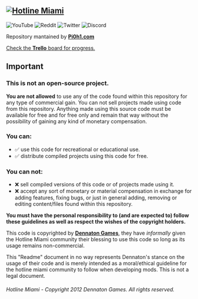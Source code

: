 [![Hotline Miami](https://styles.redditmedia.com/t5_2vd6z/styles/bannerPositionedImage_m2yvaegmyyv41.png "Hotline Miami")](https://hotlinemiami.com/ "Hotline Miami")
------------
![YouTube](https://img.shields.io/youtube/channel/subscribers/UCBiNWVcdD-LMhVKh1ndDRDw?style=social) ![Reddit](https://img.shields.io/reddit/subreddit-subscribers/HotlineMiami?style=social) ![Twitter](https://img.shields.io/twitter/follow/Pi0h1?style=social) ![Discord](https://img.shields.io/discord/649425678206369821?logo=Discord&logoColor=white&style=plastic)

Repository mantained by [**Pi0h1.com**](https://pi0h1.com/)

[Check the **Trello** board for progress.](https://trello.com/b/E42sa2qE/hotline-miami-studio "Check Trello for progress")

Important
------------
### **This is not an open-source project.**
**You are not allowed** to use any of the code found within this repository for any type of commercial gain. You can not sell projects made using code from this repository. Anything made using this source code must be available for free and for free only and remain that way without the possibility of gaining any kind of monetary compensation.

### **You can:**
- ✅ use this code for recreational or educational use.
- ✅ distribute compiled projects using this code for free.

### **You can not:**
- ❌ sell compiled versions of this code or of projects made using it.
- ❌ accept any sort of monetary or material compensation in exchange for adding features, fixing bugs, or just in general adding, removing or editing content/files found within this repository.

**You must have the personal responsibility to (and are expected to) follow these guidelines as well as respect the wishes of the copyright holders.**

This code is copyrighted by [**Dennaton Games**](https://www.dennaton.com/ "Dennaton Games"), they have *informally* given the Hotline Miami community their blessing to use this code so long as its usage remains non-commercial.

This "Readme" document in no way represents Dennaton's stance on the usage of their code and is merely intended as a moral/ethical guideline for the hotline miami community to follow when developing mods. This is not a legal document.

###### *Hotline Miami - Copyright 2012 Dennaton Games. All rights reserved.*
